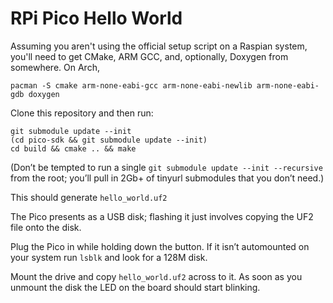 # RPi Pico Hello World

Assuming you aren't using the official setup script on a Raspian system, you'll
need to get CMake, ARM GCC, and, optionally, Doxygen from somewhere.  On Arch,

```
pacman -S cmake arm-none-eabi-gcc arm-none-eabi-newlib arm-none-eabi-gdb doxygen
```

Clone this repository and then run:

```
git submodule update --init
(cd pico-sdk && git submodule update --init)
cd build && cmake .. && make
```

(Don’t be tempted to run a single `git submodule update --init --recursive`
from the root; you’ll pull in 2Gb+ of tinyurl submodules that you don’t need.)

This should generate `hello_world.uf2`

The Pico presents as a USB disk; flashing it just involves copying the UF2 file
onto the disk.

Plug the Pico in while holding down the button.  If it isn’t automounted on
your system run `lsblk` and look for a 128M disk.

Mount the drive and copy `hello_world.uf2` across to it.  As soon as you
unmount the disk the LED on the board should start blinking.
